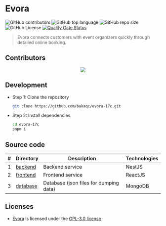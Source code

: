 # Evora

![GitHub contributors](https://img.shields.io/github/contributors/bakaqc/evora-17c)
![GitHub top language](https://img.shields.io/github/languages/top/bakaqc/evora-17c)
![GitHub repo size](https://img.shields.io/github/repo-size/bakaqc/evora-17c)
![GitHub License](https://img.shields.io/github/license/bakaqc/evora-17c)
[![Quality Gate Status](https://sonarcloud.io/api/project_badges/measure?project=bakaqc_evora-17c&metric=alert_status)](https://sonarcloud.io/summary/new_code?id=bakaqc_evora-17c)

> Evora connects customers with event organizers quickly through detailed online booking.

## Contributors

<div align="center">
  <a href="https://github.com/bakaqc/evora-17c/graphs/contributors">
    <img src="https://contrib.rocks/image?repo=bakaqc/evora-17c" />
  </a>
</div>

## Development

- Step 1: Clone the repository

  ```bash
  git clone https://github.com/bakaqc/evora-17c.git
  ```

- Step 2: Install dependencies

  ```bash
  cd evora-17c
  pnpm i
  ```

## Source code

| #   | Directory            | Description                            | Technologies |
| --- | -------------------- | -------------------------------------- | ------------ |
| 1   | [backend](backend)   | Backend service                        | NestJS       |
| 2   | [frontend](frontend) | Frontend service                       | ReactJS      |
| 3   | [database](database) | Database (json files for dumping data) | MongoDB      |

## Licenses

- [Evora](https://github.com/bakaqc/evora-17c) is licensed under the [GPL-3.0 license](LICENSE)
